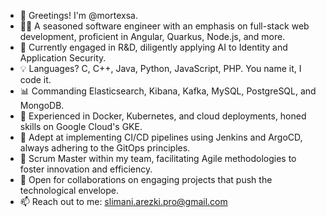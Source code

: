 - 👋 Greetings! I'm @mortexsa.
- 👨‍💻 A seasoned software engineer with an emphasis on full-stack web development, proficient in Angular, Quarkus, Node.js, and more.
- 🔬 Currently engaged in R&D, diligently applying AI to Identity and Application Security.
- 💡 Languages? C, C++, Java, Python, JavaScript, PHP. You name it, I code it.
- 📊 Commanding Elasticsearch, Kibana, Kafka, MySQL, PostgreSQL, and MongoDB.
- 🚀 Experienced in Docker, Kubernetes, and cloud deployments, honed skills on Google Cloud's GKE.
- 🔄 Adept at implementing CI/CD pipelines using Jenkins and ArgoCD, always adhering to the GitOps principles.
- 👥 Scrum Master within my team, facilitating Agile methodologies to foster innovation and efficiency.
- 🤝 Open for collaborations on engaging projects that push the technological envelope.
- 📫 Reach out to me: slimani.arezki.pro@gmail.com
